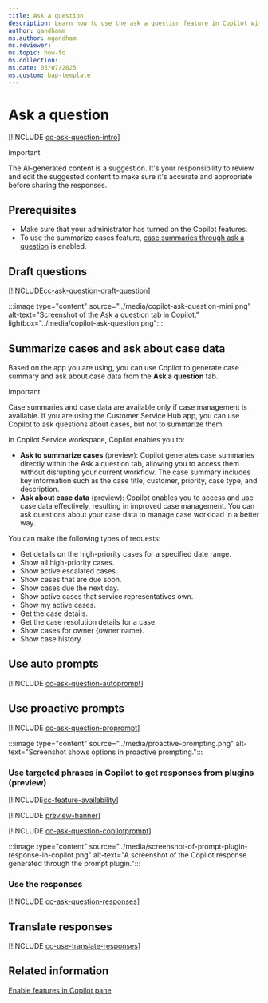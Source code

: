 ```yaml
---
title: Ask a question
description: Learn how to use the ask a question feature in Copilot within Customer Service customer service representative apps to enhance efficiency.
author: gandhamm
ms.author: mgandham
ms.reviewer: 
ms.topic: how-to
ms.collection:
ms.date: 03/07/2025
ms.custom: bap-template 
---
```


# Ask a question 


[!INCLUDE [cc-ask-question-intro](../../shared/cc-ask-question-intro.md)]

> [!IMPORTANT]
> The AI-generated content is a suggestion. It's your responsibility to review and edit the suggested content to make sure it's accurate and appropriate before sharing the responses.

## Prerequisites

- Make sure that your administrator has turned on the Copilot features.
- To use the summarize cases feature, [case summaries through ask a question](/dynamics365/customer-service/administer/enable-ask-summarize-cases) is enabled.


## Draft questions

[!INCLUDE[cc-ask-question-draft-question](../../shared/cc-ask-question-draft-question.md)]

  :::image type="content" source="../media/copilot-ask-question-mini.png" alt-text="Screenshot of the Ask a question tab in Copilot." lightbox="../media/copilot-ask-question.png":::

## Summarize cases and ask about case data

Based on the app you are using, you can use Copilot to generate case summary and ask about case data from the **Ask a question** tab.

> [!IMPORTANT]
> Case summaries and case data are available only if case management is available. If you are using the Customer Service Hub app, you can use Copilot to ask questions about cases, but not to summarize them.

 In Copilot Service workspace, Copilot enables you to:

- **Ask to summarize cases** (preview): Copilot generates case summaries directly within the Ask a question tab, allowing you to access them without disrupting your current workflow. The case summary includes key information such as the case title, customer, priority, case type, and description.
- **Ask about case data** (preview): Copilot enables you to access and use case data effectively, resulting in improved case management. You can ask questions about your case data to manage case workload in a better way.

You can make the following types of requests:

- Get details on the high-priority cases for a specified date range.
- Show all high-priority cases.
- Show active escalated cases.
- Show cases that are due soon.
- Show cases due the next day.
- Show active cases that service representatives own.
- Show my active cases.
- Get the case details.
- Get the case resolution details for a case.
- Show cases for owner {owner name}.
- Show case history.

## Use auto prompts

[!INCLUDE [cc-ask-question-autoprompt](../../shared/cc-ask-question-autoprompt.md)]

## Use proactive prompts

[!INCLUDE [cc-ask-question-proprompt](../../shared/cc-ask-question-proprompt.md)]

  :::image type="content" source="../media/proactive-prompting.png" alt-text="Screenshot shows options in proactive prompting.":::

### Use targeted phrases in Copilot to get responses from plugins (preview)

[!INCLUDE[cc-feature-availability](../includes/cc-feature-availability.md)]

[!INCLUDE [preview-banner](~/../shared-content/shared/preview-includes/preview-note-d365.md)]

[!INCLUDE [cc-ask-question-copilotprompt](../../shared/cc-use-ask-copilotprompt.md)]


  :::image type="content" source="../media/screenshot-of-prompt-plugin-response-in-copilot.png" alt-text="A screenshot of the Copilot response generated through the prompt plugin.":::

### Use the responses

[!INCLUDE [cc-ask-question-responses](../../shared/cc-ask-question-responses.md)]

## Translate responses

[!INCLUDE [cc-use-translate-responses](../../shared/cc-use-translate-responses.md)]

## Related information

[Enable features in Copilot pane](../administer/copilot-enable-help-pane.md)

